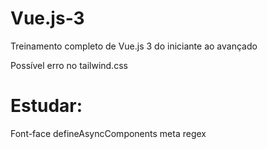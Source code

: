 # Vue.js-3
Treinamento completo de Vue.js 3 do iniciante ao avançado


Possível erro no tailwind.css

# Estudar:
Font-face
defineAsyncComponents
meta 
regex